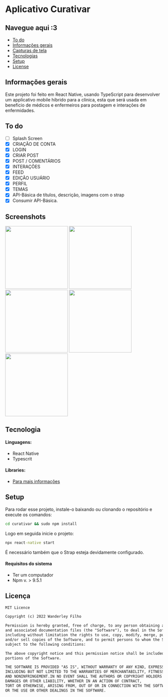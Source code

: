 
# Aplicativo Curativar

## Navegue aqui :3

* [To do](#to-do)
* [Informações gerais](#informações-gerais)
* [Capturas de tela](#screenshots)
* [Tecnologias](#tecnologia)
* [Setup](#setup)
* [License](#license)

## Informações gerais

Este projeto foi feito em React Native, usando TypeScript para desenvolver um applicativo mobile híbrido para a clínica, esta que será usada em beneficio de médicos e enfermeiros para postagem e interações de enfermidades.

## To do

- [ ] Splash Screen
- [x] CRIAÇÃO DE CONTA
- [x] LOGIN
- [x] CRIAR POST
- [x] POST / COMENTÁRIOS
- [x] INTERAÇÕES
- [x] FEED
- [x] EDIÇÃO USUÁRIO
- [x] PERFIL
- [x] TEMAS
- [x] API-Básica de títulos, descrição, imagens com o strap
- [x] Consumir API-Básica.

## Screenshots

<p float="left">
 <img src="images/0.gif" width="200" />
  <img src="images/1.gif" width="200" /> 
  <img src="images/2.gif" width="200" />
  <img src="images/1.gif" width="200" />
  <img src="images/3.gif" width="200" />
</p>

## Tecnologia

#### Linguagens:

- React Native 
- Typescrit

#### Libraries:
* [Para mais informações](https://github.com/derleymad/projeto-app-native/blob/main/curativar/package.json)

## Setup

Para rodar esse projeto, instale-o baixando ou clonando o repositório e execute os comandos:
```cmd
cd curativar && sudo npm install
```
Logo em seguida inicie o projeto: 
```cmd
npx react-native start
```

É necessário também que o Strap esteja devidamente configurado.

#### Requisitos do sistema 

- Ter um computador
- Npm v. > 9.5.1

## Licença

```html
MIT Licence 

Copyright (c) 2022 Wanderley Filho

Permission is hereby granted, free of charge, to any person obtaining a copy of this software
and associated documentation files (the "Software"), to deal in the Software without restriction,
including without limitation the rights to use, copy, modify, merge, publish, distribute, sublicense,
and/or sell copies of the Software, and to permit persons to whom the Software is furnished to do so, 
subject to the following conditions:

The above copyright notice and this permission notice shall be included in all copies or substantial 
portions of the Software.

THE SOFTWARE IS PROVIDED "AS IS", WITHOUT WARRANTY OF ANY KIND, EXPRESS OR IMPLIED, 
INCLUDING BUT NOT LIMITED TO THE WARRANTIES OF MERCHANTABILITY, FITNESS FOR A PARTICULAR PURPOSE
AND NONINFRINGEMENT.IN NO EVENT SHALL THE AUTHORS OR COPYRIGHT HOLDERS BE LIABLE FOR ANY CLAIM,
DAMAGES OR OTHER LIABILITY, WHETHER IN AN ACTION OF CONTRACT,
TORT OR OTHERWISE, ARISING FROM, OUT OF OR IN CONNECTION WITH THE SOFTWARE
OR THE USE OR OTHER DEALINGS IN THE SOFTWARE.
```
